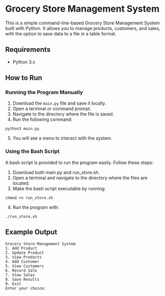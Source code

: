 # Grocery Store Management System
This is a simple command-line-based Grocery Store Management System built with Python. It allows you to manage products, customers, and sales, with the option to save data to a file in a table format.

## Requirements
- Python 3.x

## How to Run
### Running the Program Manually

1. Download the `main.py` file and save it locally.
2. Open a terminal or command prompt.
3. Navigate to the directory where the file is saved.
4. Run the following command:

```
python3 main.py
```
5. You will see a menu to interact with the system.

### Using the Bash Script
A bash script is provided to run the program easily. Follow these steps:
1. Download both main.py and run_store.sh.
2. Open a terminal and navigate to the directory where the files are located.
3. Make the bash script executable by running:
```
chmod +x run_store.sh
```
4. Run the program with:
```
./run_store.sh
```

## Example Output
```
Grocery Store Management System
1. Add Product
2. Update Product
3. View Products
4. Add Customer
5. View Customers
6. Record Sale
7. View Sales
8. Save Results
9. Exit
Enter your choice:
```